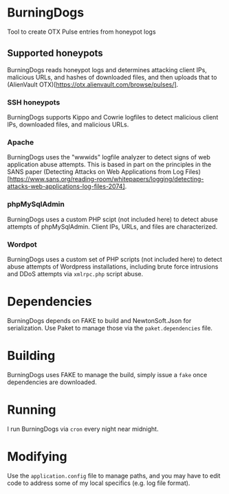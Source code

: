# BurningDogs

Tool to create OTX Pulse entries from honeypot logs

## Supported honeypots

BurningDogs reads honeypot logs and determines attacking client IPs, malicious URLs, and hashes of downloaded files, and then uploads that to (AlienVault OTX)[https://otx.alienvault.com/browse/pulses/].   

### SSH honeypots

BurningDogs supports Kippo and Cowrie logfiles to detect malicious client IPs, downloaded files, and malicious URLs. 

### Apache 

BurningDogs uses the "wwwids" logfile analyzer to detect signs of web application abuse attempts. This is based in part on the principles in the SANS paper (Detecting Attacks on Web Applications from Log Files)[https://www.sans.org/reading-room/whitepapers/logging/detecting-attacks-web-applications-log-files-2074]. 

### phpMySqlAdmin

BurningDogs uses a custom PHP scipt (not included here) to detect abuse attempts of phpMySqlAdmin. Client IPs, URLs, and files are characterized. 

### Wordpot

BurningDogs uses a custom set of PHP scripts (not included here) to detect abuse attempts of Wordpress installations, including brute force intrusions and DDoS attempts via `xmlrpc.php` script abuse.

# Dependencies

BurningDogs depends on FAKE to build and NewtonSoft.Json for serialization. Use Paket to manage those via the `paket.dependencies` file.

# Building

BurningDogs uses FAKE to manage the build, simply issue a `fake` once dependencies are downloaded. 

# Running

I run BurningDogs via `cron` every night near midnight. 

# Modifying

Use the `application.config` file to manage paths, and you may have to edit code to address some of my local specifics (e.g. log file format).   